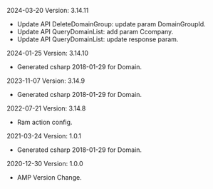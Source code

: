 2024-03-20 Version: 3.14.11
- Update API DeleteDomainGroup: update param DomainGroupId.
- Update API QueryDomainList: add param Ccompany.
- Update API QueryDomainList: update response param.


2024-01-25 Version: 3.14.10
- Generated csharp 2018-01-29 for Domain.

2023-11-07 Version: 3.14.9
- Generated csharp 2018-01-29 for Domain.

2022-07-21 Version: 3.14.8
- Ram action config.

2021-03-24 Version: 1.0.1
- Generated csharp 2018-01-29 for Domain.

2020-12-30 Version: 1.0.0
- AMP Version Change.

